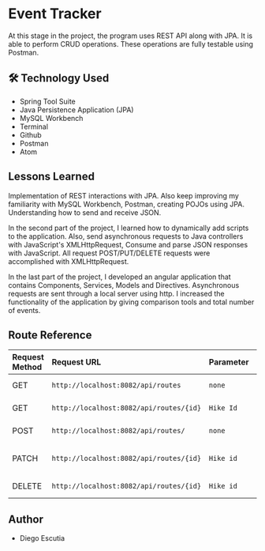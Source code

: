 # Event Tracker

At this stage in the project, the program uses REST API along with JPA. It is able to perform CRUD operations. These operations are fully testable using Postman.





## 🛠 Technology Used

- Spring Tool Suite
- Java Persistence Application (JPA)
- MySQL Workbench
- Terminal
- Github
- Postman
- Atom



## Lessons Learned


Implementation of REST interactions with JPA. Also keep improving my familiarity with MySQL Workbench, Postman, creating POJOs using JPA. Understanding how to send and receive JSON.

In the second part of the project, I learned how to dynamically add scripts to the application.
Also, send asynchronous requests to Java controllers with JavaScript's XMLHttpRequest, Consume and parse JSON responses with JavaScript. All request POST/PUT/DELETE requests were accomplished with XMLHttpRequest.

In the last part of the project, I developed an angular application that contains Components, Services, Models and Directives. Asynchronous requests are sent through a local server using http. I increased the functionality of the application by giving comparison tools and total number of events.



## Route Reference



|Request Method| Request URL | Parameter     | Description                |
| :------------| :--------   | :-------      | :------------------------- |
|GET| `http://localhost:8082/api/routes` | `none` | List of all Hikes |
|GET|`http://localhost:8082/api/routes/{id}`| `Hike Id`| Finds a hike by Id|
|POST|`http://localhost:8082/api/routes/`|`none`| Creates a new Hike|
|PATCH|`http://localhost:8082/api/routes/{id}`|`Hike id`| Updates an existing Hike|
|DELETE|`http://localhost:8082/api/routes/{id}`|`Hike id`| Deletes a Hike

## Author

- Diego Escutia
